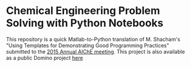 # Chemical Engineering Problem Solving with Python Notebooks
This repository is a quick Matlab-to-Python translation of  M. Shacham's "Using Templates for Demonstrating Good Programming Practices" submitted to the [2015 Annual AIChE meeting](https://aiche.confex.com/aiche/2015/webprogram/Paper421920.html).  This project is also available as a public Domino project [here](https://app.dominodatalab.com/jakealbrecht/ChE_problemSolving)
